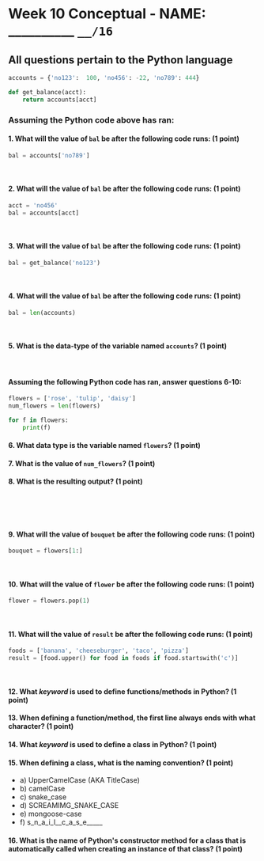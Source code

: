 # Week 10 Conceptual - NAME: __________ `__/16` 

## All questions pertain to the Python language

```python
accounts = {'no123':  100, 'no456': -22, 'no789': 444}

def get_balance(acct):
	return accounts[acct]

```
### Assuming the Python code above has ran:

#### 1. What will the value of `bal` be after the following code runs: (1 point)

```python
bal = accounts['no789']
```
<br>

#### 2. What will the value of `bal` be after the following code runs: (1 point)

```python
acct = 'no456'
bal = accounts[acct]
```
<br>

#### 3. What will the value of `bal` be after the following code runs: (1 point)

```python
bal = get_balance('no123')
```
<br>

#### 4. What will the value of `bal` be after the following code runs: (1 point)
```python
bal = len(accounts)
```
<br>

#### 5. What is the data-type of the variable named `accounts`? (1 point)
<br>

#### Assuming the following Python code has ran, answer questions 6-10:

```python
flowers = ['rose', 'tulip', 'daisy']
num_flowers = len(flowers)

for f in flowers:
    print(f)
```


#### 6. What data type is the variable named `flowers`? (1 point)

#### 7. What is the value of `num_flowers`? (1 point)

#### 8. What is the resulting output? (1 point)
<br><br><br>

#### 9. What will the value of `bouquet` be after the following code runs: (1 point)

```python
bouquet = flowers[1:]
```
<br>

#### 10. What will the value of `flower` be after the following code runs: (1 point)

```python
flower = flowers.pop(1)
```
<br>

#### 11. What will the value of `result` be after the following code runs: (1 point)

```python
foods = ['banana', 'cheeseburger', 'taco', 'pizza']
result = [food.upper() for food in foods if food.startswith('c')]
```
<br>

#### 12. What _keyword_ is used to define functions/methods in Python? (1 point)

#### 13. When defining a function/method, the first line always ends with what character? (1 point)

#### 14. What _keyword_ is used to define a class in Python? (1 point)

#### 15. When defining a class, what is the naming convention? (1 point)

* a) UpperCamelCase (AKA TitleCase)
* b) camelCase
* c) snake_case
* d) SCREAMIMG_SNAKE_CASE
* e) mongoose-case
* f) s_n_a_i_l__c_a_s_e_____

#### 16. What is the name of Python's constructor method for a class that is automatically called when creating an instance of that class? (1 point)

